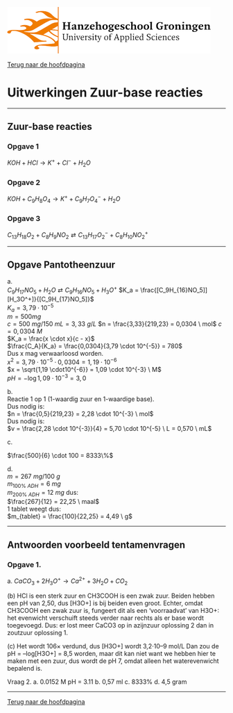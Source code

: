 ![Hanze](../hanze/hanze.png)

[Terug naar de hoofdpagina ](../index.md)

# Uitwerkingen Zuur-base reacties

---

## Zuur-base reacties

### Opgave 1

$KOH + HCl \rightarrow K^+ + Cl^- + H_2O$


### Opgave 2

$KOH + C_9H_8O_4 \rightarrow K^+ + C_9H_7O_4^- + H_2O$

### Opgave 3

$C_{13}H_{18}O_2 + C_8H_9NO_2  \rightleftarrows C_{13}H_{17}O_2^- + C_8H_{10}NO_2^+$

---

## Opgave Pantotheenzuur 

a.  
$C_9H_{17}NO_5 + H_2O \rightleftarrows C_9H_{16}NO_5 + H_3O^+$
$K_a = \frac{[C_9H_{16}NO_5]][H_3O^+]}{[C_9H_{17}NO_5]}$  
$K_a = 3,79 \cdot 10^{-5}$  
$m = 500 mg$  
$c = 500 \ mg/150 \ mL = 3,33 \ g/L$
$n = \frac{3,33}{219,23} = 0,0304 \ mol$
$c = 0,0304 \ M$  
$K_a = \frac{x \cdot x}{c - x}$  
$\frac{C_A}{K_a} = \frac{0,0304}{3,79 \cdot 10^{-5}} = 780$  
Dus x mag verwaarloosd worden.  
$x^2 = 3,79 \cdot 10^{-5} \cdot 0,0304 = 1,19 \cdot10^{-6}$  
$x = \sqrt{1,19 \cdot10^{-6}} = 1,09 \cdot 10^{-3} \ M$  
$pH = -\log{1,09 \cdot 10^{-3}} = 3,0$  

b.  
Reactie 1 op 1 (1-waardig zuur en 1-waardige base).  
Dus nodig is:  
$n = \frac{0,5}{219,23} = 2,28 \cdot 10^{-3} \ mol$  
Dus nodig is:  
$v = \frac{2,28 \cdot 10^{-3}}{4} = 5,70 \cdot 10^{-5} \ L = 0,570 \ mL$  

c.  

$\frac{500}{6} \cdot 100 = 8333\%$

d.  
$m = 267 \ mg/100\ g$  
$m_{100\% \ ADH} = 6\ mg$  
$m_{200\% \ ADH} = 12 \ mg$
dus:  
$\frac{267}{12} = 22,25 \ maal$  
1 tablet weegt dus:  
$m_{tablet} = \frac{100}{22,25} = 4,49 \ g$  


---

## Antwoorden voorbeeld tentamenvragen

### Opgave 1. 

a. $CaCO_3 + 2H_3O^+ \rightarrow Ca^{2+} + 3H_2O + CO_2$

(b) HCl is een sterk zuur en CH3COOH is een zwak zuur. Beiden hebben een pH van 2,50, dus [H3O+] is bij beiden even groot. Echter, omdat CH3COOH een zwak zuur is, fungeert dit als een ‘voorraadvat’ van H3O+: het evenwicht verschuift steeds verder naar rechts als er base wordt toegevoegd. Dus: er lost meer CaCO3 op in azijnzuur oplossing 2 dan in zoutzuur oplossing 1.

(c) Het wordt 106× verdund, dus [H3O+] wordt 3,2·10–9 mol/L
 Dan zou de pH = –log[H3O+] = 8,5 worden, maar dit kan niet want we hebben hier te maken met een zuur, dus wordt de pH 7, omdat alleen het waterevenwicht bepalend is.

Vraag 2. 
a. 0.0152 M
pH = 3.11
b. 0,57 ml
c. 8333%
d.  4,5 gram



--- 

[Terug naar de hoofdpagina ](../index.md)

<script type="text/x-mathjax-config">
  MathJax.Hub.Config({
    tex2jax: {
      inlineMath: [ ['$','$'], ["\\(","\\)"] ],
      processEscapes: true
    }
  });
</script>
    
<script type="text/javascript"
        src="https://cdn.mathjax.org/mathjax/latest/MathJax.js?config=TeX-AMS-MML_HTMLorMML">
</script>